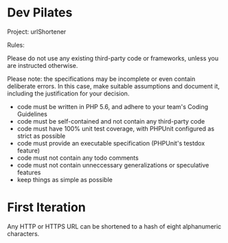 # Dev Pilates 

Project: urlShortener

Rules:

Please do not use any existing third-party code or frameworks, unless
you are instructed otherwise.

Please note: the specifications may be incomplete or even contain
deliberate errors. In this case, make suitable assumptions and document
it, including the justification for your decision.

- code must be written in PHP 5.6, and adhere to your team's Coding Guidelines
- code must be self-contained and not contain any third-party code
- code must have 100% unit test coverage, with PHPUnit configured as strict as possible
- code must provide an executable specification (PHPUnit's testdox feature)
- code must not contain any todo comments
- code must not contain unneccessary generalizations or speculative features
- keep things as simple as possible


 First Iteration
 ===============
 
 Any HTTP or HTTPS URL can be shortened to a hash of eight alphanumeric
 characters.